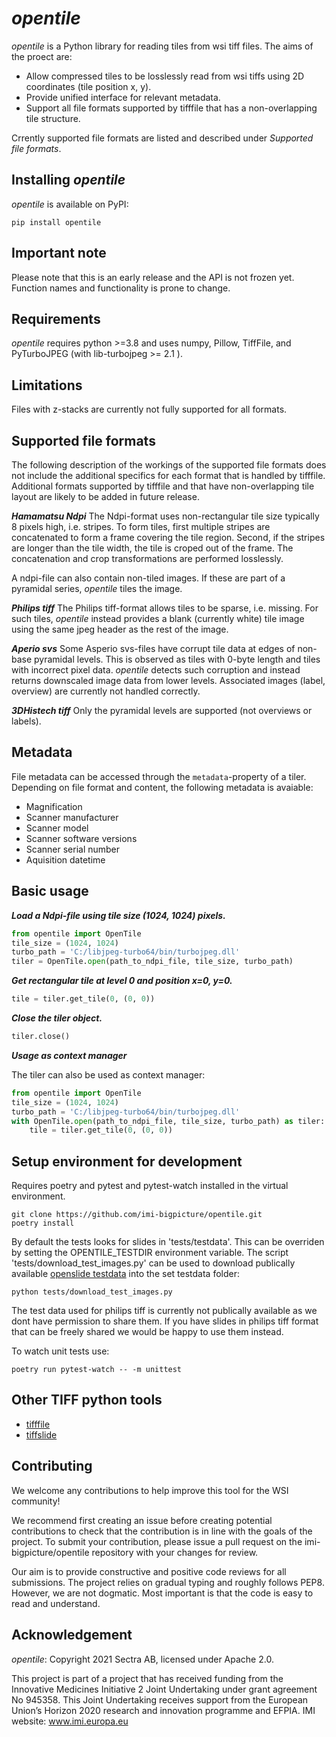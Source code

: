 # *opentile*

*opentile* is a Python library for reading tiles from wsi tiff files. The aims of the proect are:

- Allow compressed tiles to be losslessly read from wsi tiffs using 2D coordinates (tile position x, y).
- Provide unified interface for relevant metadata.
- Support all file formats supported by tifffile that has a non-overlapping tile structure.

Crrently supported file formats are listed and described under *Supported file formats*.

## Installing *opentile*

*opentile* is available on PyPI:

```console
pip install opentile
```

## Important note

Please note that this is an early release and the API is not frozen yet. Function names and functionality is prone to change.

## Requirements

*opentile* requires python >=3.8 and uses numpy, Pillow, TiffFile, and PyTurboJPEG (with lib-turbojpeg >= 2.1 ).

## Limitations

Files with z-stacks are currently not fully supported for all formats.

## Supported file formats

The following description of the workings of the supported file formats does not include the additional specifics for each format that is handled by tifffile. Additional formats supported by tifffile and that have non-overlapping tile layout are likely to be added in future release.

***Hamamatsu Ndpi***
The Ndpi-format uses non-rectangular tile size typically 8 pixels high, i.e. stripes. To form tiles, first multiple stripes are concatenated to form a frame covering the tile region. Second, if the stripes are longer than the tile width, the tile is croped out of the frame. The concatenation and crop transformations are performed losslessly.

A ndpi-file can also contain non-tiled images. If these are part of a pyramidal series, *opentile* tiles the image.

***Philips tiff***
The Philips tiff-format allows tiles to be sparse, i.e. missing. For such tiles, *opentile* instead provides a blank (currently white) tile image using the same jpeg header as the rest of the image.

***Aperio svs***
Some Asperio svs-files have corrupt tile data at edges of non-base pyramidal levels. This is observed as tiles with 0-byte length and tiles with incorrect pixel data. *opentile* detects such corruption and instead returns downscaled image data from lower levels. Associated images (label, overview) are currently not handled correctly.

***3DHistech tiff***
Only the pyramidal levels are supported (not overviews or labels).

## Metadata

File metadata can be accessed through the `metadata`-property of a tiler. Depending on file format and content, the following metadata is avaiable:

- Magnification
- Scanner manufacturer
- Scanner model
- Scanner software versions
- Scanner serial number
- Aquisition datetime

## Basic usage

***Load a Ndpi-file using tile size (1024, 1024) pixels.***

```python
from opentile import OpenTile
tile_size = (1024, 1024)
turbo_path = 'C:/libjpeg-turbo64/bin/turbojpeg.dll'
tiler = OpenTile.open(path_to_ndpi_file, tile_size, turbo_path)
```

***Get rectangular tile at level 0 and position x=0, y=0.***

```python
tile = tiler.get_tile(0, (0, 0))
```

***Close the tiler object.***

```python
tiler.close()
```

***Usage as context manager***

The tiler can also be used as context manager:

```python
from opentile import OpenTile
tile_size = (1024, 1024)
turbo_path = 'C:/libjpeg-turbo64/bin/turbojpeg.dll'
with OpenTile.open(path_to_ndpi_file, tile_size, turbo_path) as tiler:
    tile = tiler.get_tile(0, (0, 0))
```

## Setup environment for development

Requires poetry and pytest and pytest-watch installed in the virtual environment.

```console
git clone https://github.com/imi-bigpicture/opentile.git
poetry install
```

By default the tests looks for slides in 'tests/testdata'. This can be overriden by setting the OPENTILE_TESTDIR environment variable. The script 'tests/download_test_images.py' can be used to download publically available [openslide testdata](https://openslide.cs.cmu.edu/download/openslide-testdata/) into the set testdata folder:

```console
python tests/download_test_images.py
```

The test data used for philips tiff is currently not publically available as we dont have permission to share them. If you have slides in philips tiff format that can be freely shared we would be happy to use them instead.

To watch unit tests use:

```console
poetry run pytest-watch -- -m unittest
```

## Other TIFF python tools

- [tifffile](https://github.com/cgohlke/tifffile)
- [tiffslide](https://github.com/bayer-science-for-a-better-life/tiffslide)

## Contributing

We welcome any contributions to help improve this tool for the WSI community!

We recommend first creating an issue before creating potential contributions to check that the contribution is in line with the goals of the project. To submit your contribution, please issue a pull request on the imi-bigpicture/opentile repository with your changes for review.

Our aim is to provide constructive and positive code reviews for all submissions. The project relies on gradual typing and roughly follows PEP8. However, we are not dogmatic. Most important is that the code is easy to read and understand.

## Acknowledgement

*opentile*: Copyright 2021 Sectra AB, licensed under Apache 2.0.

This project is part of a project that has received funding from the Innovative Medicines Initiative 2 Joint Undertaking under grant agreement No 945358. This Joint Undertaking receives support from the European Union’s Horizon 2020 research and innovation programme and EFPIA. IMI website: www.imi.europa.eu
